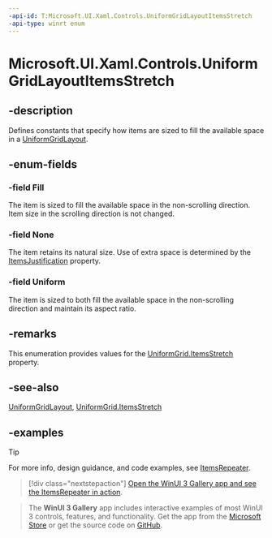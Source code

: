 ```yaml
---
-api-id: T:Microsoft.UI.Xaml.Controls.UniformGridLayoutItemsStretch
-api-type: winrt enum
---
```


# Microsoft.UI.Xaml.Controls.UniformGridLayoutItemsStretch

<!--
public enum UniformGridLayoutItemsStretch
-->

## -description

Defines constants that specify how items are sized to fill the available space in a [UniformGridLayout](uniformgridlayout.md).

## -enum-fields

### -field Fill

The item is sized to fill the available space in the non-scrolling direction. Item size in the scrolling direction is not changed.

### -field None

The item retains its natural size. Use of extra space is determined by the [ItemsJustification](uniformgridlayout_itemsjustification.md) property.

### -field Uniform

The item is sized to both fill the available space in the non-scrolling direction and maintain its aspect ratio.

## -remarks

This enumeration provides values for the [UniformGrid.ItemsStretch](uniformgridlayout_itemsstretch.md) property.

## -see-also

[UniformGridLayout](uniformgridlayout.md), [UniformGrid.ItemsStretch](uniformgridlayout_itemsstretch.md)

## -examples

> [!TIP]
> For more info, design guidance, and code examples, see [ItemsRepeater](/windows/apps/design/controls/items-repeater).

> [!div class="nextstepaction"]
> [Open the WinUI 3 Gallery app and see the ItemsRepeater in action](winui3gallery:/item/ItemsRepeater).

> The **WinUI 3 Gallery** app includes interactive examples of most WinUI 3 controls, features, and functionality. Get the app from the [Microsoft Store](https://www.microsoft.com/store/productId/9P3JFPWWDZRC) or get the source code on [GitHub](https://github.com/microsoft/WinUI-Gallery).
